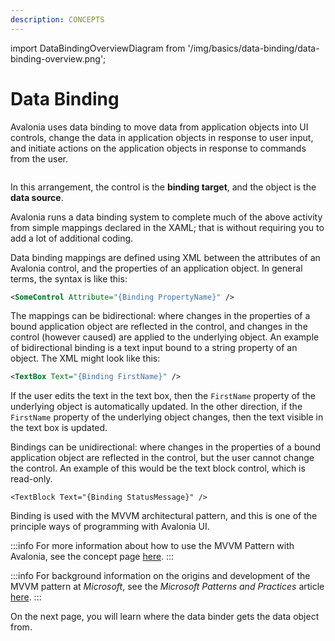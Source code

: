 ```yaml
---
description: CONCEPTS
---
```


import DataBindingOverviewDiagram from '/img/basics/data-binding/data-binding-overview.png';

# Data Binding

Avalonia uses data binding to move data from application objects into UI controls, change the data in application objects in response to user input, and initiate actions on the application objects in response to commands from the user. 

<img src={DataBindingOverviewDiagram} alt=''/>

In this arrangement, the control is the **binding target**, and the object is the **data source**.

Avalonia runs a data binding system to complete much of the above activity from simple mappings declared in the XAML; that is without requiring you to add a lot of additional coding.

Data binding mappings are defined using XML between the attributes of an Avalonia control, and the  properties of an application object. In general terms, the syntax is like this:

```xml
<SomeControl Attribute="{Binding PropertyName}" />
```

The mappings can be bidirectional: where changes in the properties of a bound application object are reflected in the control, and changes in the control (however caused) are applied to the underlying object. An example of bidirectional binding is a text input bound to a string property of an object. The XML might look like this:

```xml
<TextBox Text="{Binding FirstName}" />
```

If the user edits the text in the text box, then the `FirstName` property of the underlying object is automatically updated. In the other direction, if the `FirstName` property of the underlying object changes, then the text visible in the text box is updated.

Bindings can be unidirectional: where changes in the properties of a bound application object are reflected in the control, but the user cannot change the control. An example of this would be the text block control, which is read-only.

```
<TextBlock Text="{Binding StatusMessage}" />
```

Binding is used with the MVVM architectural pattern, and this is one of the principle ways of programming with Avalonia UI.

:::info
For more information about how to use the MVVM Pattern with Avalonia, see the concept page [here](../../../concepts/the-mvvm-pattern).
:::

:::info
For background information on the origins and development of the MVVM pattern at _Microsoft_, see the _Microsoft Patterns and Practices_ article [here](https://msdn.microsoft.com/en-us/library/hh848246.aspx).
:::

On the next page, you will learn where the data binder gets the data object from.

